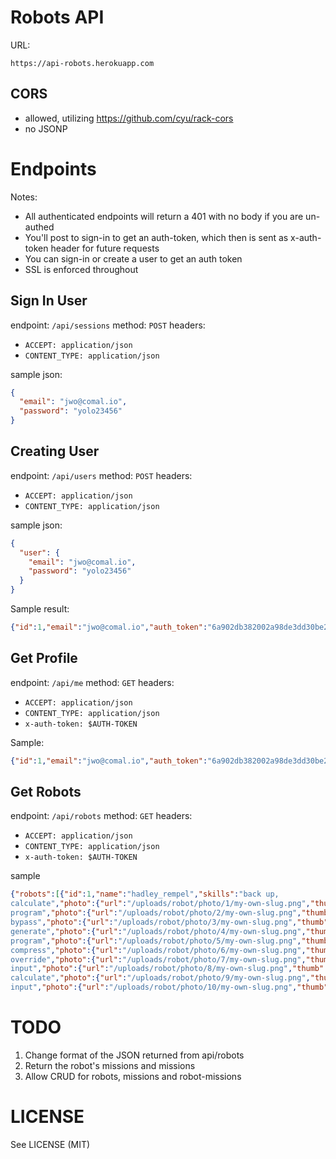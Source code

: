 Robots API
==========

URL:
```
https://api-robots.herokuapp.com
```

CORS
-----
 * allowed, utilizing https://github.com/cyu/rack-cors
 * no JSONP

Endpoints
=========

Notes:
* All authenticated endpoints will return a 401 with no body if you are
  un-authed
* You'll post to sign-in to get an auth-token, which then is sent as
  x-auth-token header for future requests
* You can sign-in or create a user to get an auth token
* SSL is enforced throughout

Sign In User
-----------

endpoint: `/api/sessions`
method: `POST`
headers:
 * `ACCEPT: application/json`
 * `CONTENT_TYPE: application/json`

sample json:

```json
{
  "email": "jwo@comal.io",
  "password": "yolo23456"
}
```

Creating User
------------

endpoint: `/api/users`
method: `POST`
headers:
 * `ACCEPT: application/json`
 * `CONTENT_TYPE: application/json`

sample json:

```json
{
  "user": {
    "email": "jwo@comal.io",
    "password": "yolo23456"
  }
}
```

Sample result:

```json
{"id":1,"email":"jwo@comal.io","auth_token":"6a902db382002a98de3dd30be25540cd","created_at":"2014-11-18T14:48:45.348Z","updated_at":"2014-11-18T14:48:45.348Z"}
```

Get Profile
-----------

endpoint: `/api/me`
method: `GET`
headers:
 * `ACCEPT: application/json`
 * `CONTENT_TYPE: application/json`
 * `x-auth-token: $AUTH-TOKEN`

Sample:

```json
{"id":1,"email":"jwo@comal.io","auth_token":"6a902db382002a98de3dd30be25540cd","created_at":"2014-11-18T14:48:45.348Z","updated_at":"2014-11-18T14:48:45.348Z"}
```

Get Robots
----------

endpoint: `/api/robots`
method: `GET`
headers:
 * `ACCEPT: application/json`
 * `CONTENT_TYPE: application/json`
 * `x-auth-token: $AUTH-TOKEN`

sample
```json
{"robots":[{"id":1,"name":"hadley_rempel","skills":"back up,
calculate","photo":{"url":"/uploads/robot/photo/1/my-own-slug.png","thumb":{"url":"/uploads/robot/photo/1/thumb_my-own-slug.png"},"large":{"url":"/uploads/robot/photo/1/large_my-own-slug.png"}},"created_at":"2014-11-18T14:47:35.886Z","updated_at":"2014-11-18T14:47:35.886Z"},{"id":2,"name":"clair_lehner","skills":"quantify,
program","photo":{"url":"/uploads/robot/photo/2/my-own-slug.png","thumb":{"url":"/uploads/robot/photo/2/thumb_my-own-slug.png"},"large":{"url":"/uploads/robot/photo/2/large_my-own-slug.png"}},"created_at":"2014-11-18T14:47:36.670Z","updated_at":"2014-11-18T14:47:36.670Z"},{"id":3,"name":"jeica","skills":"calculate,
bypass","photo":{"url":"/uploads/robot/photo/3/my-own-slug.png","thumb":{"url":"/uploads/robot/photo/3/thumb_my-own-slug.png"},"large":{"url":"/uploads/robot/photo/3/large_my-own-slug.png"}},"created_at":"2014-11-18T14:47:37.413Z","updated_at":"2014-11-18T14:47:37.413Z"},{"id":4,"name":"mafalda","skills":"index,
generate","photo":{"url":"/uploads/robot/photo/4/my-own-slug.png","thumb":{"url":"/uploads/robot/photo/4/thumb_my-own-slug.png"},"large":{"url":"/uploads/robot/photo/4/large_my-own-slug.png"}},"created_at":"2014-11-18T14:47:38.250Z","updated_at":"2014-11-18T14:47:38.250Z"},{"id":5,"name":"vivian","skills":"program,
program","photo":{"url":"/uploads/robot/photo/5/my-own-slug.png","thumb":{"url":"/uploads/robot/photo/5/thumb_my-own-slug.png"},"large":{"url":"/uploads/robot/photo/5/large_my-own-slug.png"}},"created_at":"2014-11-18T14:47:38.936Z","updated_at":"2014-11-18T14:47:38.936Z"},{"id":6,"name":"aniyah","skills":"override,
compress","photo":{"url":"/uploads/robot/photo/6/my-own-slug.png","thumb":{"url":"/uploads/robot/photo/6/thumb_my-own-slug.png"},"large":{"url":"/uploads/robot/photo/6/large_my-own-slug.png"}},"created_at":"2014-11-18T14:47:39.578Z","updated_at":"2014-11-18T14:47:39.578Z"},{"id":7,"name":"kennith","skills":"compress,
override","photo":{"url":"/uploads/robot/photo/7/my-own-slug.png","thumb":{"url":"/uploads/robot/photo/7/thumb_my-own-slug.png"},"large":{"url":"/uploads/robot/photo/7/large_my-own-slug.png"}},"created_at":"2014-11-18T14:47:40.327Z","updated_at":"2014-11-18T14:47:40.327Z"},{"id":8,"name":"seth_dare","skills":"calculate,
input","photo":{"url":"/uploads/robot/photo/8/my-own-slug.png","thumb":{"url":"/uploads/robot/photo/8/thumb_my-own-slug.png"},"large":{"url":"/uploads/robot/photo/8/large_my-own-slug.png"}},"created_at":"2014-11-18T14:47:41.088Z","updated_at":"2014-11-18T14:47:41.088Z"},{"id":9,"name":"ciara_ankunding","skills":"connect,
calculate","photo":{"url":"/uploads/robot/photo/9/my-own-slug.png","thumb":{"url":"/uploads/robot/photo/9/thumb_my-own-slug.png"},"large":{"url":"/uploads/robot/photo/9/large_my-own-slug.png"}},"created_at":"2014-11-18T14:47:41.815Z","updated_at":"2014-11-18T14:47:41.815Z"},{"id":10,"name":"vergie_rogahn","skills":"hack,
input","photo":{"url":"/uploads/robot/photo/10/my-own-slug.png","thumb":{"url":"/uploads/robot/photo/10/thumb_my-own-slug.png"},"large":{"url":"/uploads/robot/photo/10/large_my-own-slug.png"}},"created_at":"2014-11-18T14:47:42.544Z","updated_at":"2014-11-18T14:47:42.544Z"}]}
```

TODO
========

 1. Change format of the JSON returned from api/robots
 2. Return the robot's missions and missions
 3. Allow CRUD for robots, missions and robot-missions

LICENSE
==========

 See LICENSE (MIT)
